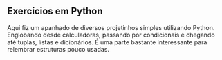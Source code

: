 ## Exercícios em Python

Aqui fiz um apanhado de diversos projetinhos simples utilizando Python.
Englobando desde calculadoras, passando por condicionais e chegando até tuplas, listas e dicionários.
É uma parte bastante interessante para relembrar estruturas pouco usadas.
